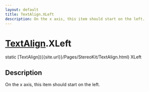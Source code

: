 ```yaml
---
layout: default
title: TextAlign.XLeft
description: On the x axis, this item should start on the left.
---
```

# [TextAlign]({{site.url}}/Pages/StereoKit/TextAlign.html).XLeft

<div class='signature' markdown='1'>
static [TextAlign]({{site.url}}/Pages/StereoKit/TextAlign.html) XLeft
</div>

## Description
On the x axis, this item should start on the left.

